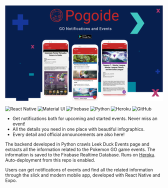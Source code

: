 ![Pogoide Mobile App](cover.png)

![React Native](https://img.shields.io/badge/react_native%20-%2320232a.svg?&style=for-the-badge&logo=react&logoColor=%2361DAFB)
![Material UI](https://img.shields.io/badge/material%20ui%20-%230081CB.svg?&style=for-the-badge&logo=material-ui&logoColor=white)
![Firebase](https://img.shields.io/badge/firebase%20-%23039BE5.svg?&style=for-the-badge&logo=firebase)
![Python](https://img.shields.io/badge/python%20-%2314354C.svg?&style=for-the-badge&logo=python&logoColor=white)
![Heroku](https://img.shields.io/badge/heroku%20-%23430098.svg?&style=for-the-badge&logo=heroku&logoColor=white)
![GitHub](https://img.shields.io/badge/github%20-%23121011.svg?&style=for-the-badge&logo=github&logoColor=white)

* Get notifications both for upcoming and started events. Never miss an event!
* All the details you need in one place with beautiful infographics.
* Every detail and official announcements are also here!

The backend developed in Python crawls Leek Duck Events page and extracts all the information related to the Pokemon GO game events. The information is saved to the Firabase Realtime Database.
Runs on [Heroku](https://www.heroku.com/). Auto-deployment from this repo is enabled.

Users can get notifications of events and find all the related information through the slick and modern mobile app, developed with React Native and Expo.